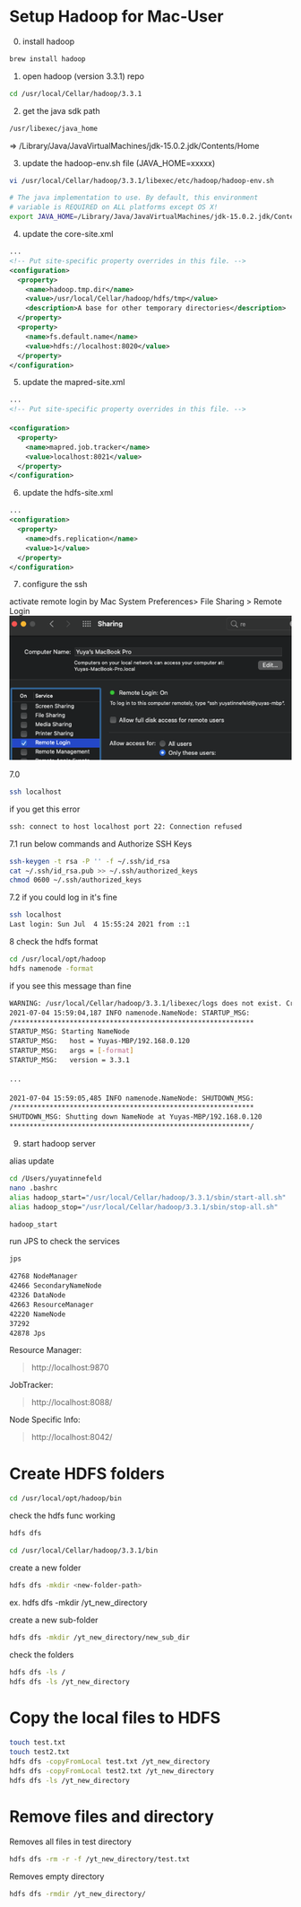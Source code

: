  # Setup Hadoop for Mac-User

0. install hadoop
```bash
brew install hadoop
```
1. open hadoop (version 3.3.1) repo
```bash
cd /usr/local/Cellar/hadoop/3.3.1
```

2. get the java sdk path
```bash
/usr/libexec/java_home
```
=> /Library/Java/JavaVirtualMachines/jdk-15.0.2.jdk/Contents/Home

3. update the hadoop-env.sh file (JAVA_HOME=xxxxx)
```bash
vi /usr/local/Cellar/hadoop/3.3.1/libexec/etc/hadoop/hadoop-env.sh
```

```bash
# The java implementation to use. By default, this environment
# variable is REQUIRED on ALL platforms except OS X!
export JAVA_HOME=/Library/Java/JavaVirtualMachines/jdk-15.0.2.jdk/Contents/Home
```

4. update the core-site.xml
```xml
...
<!-- Put site-specific property overrides in this file. -->
<configuration>
  <property>
    <name>hadoop.tmp.dir</name>
    <value>/usr/local/Cellar/hadoop/hdfs/tmp</value>
    <description>A base for other temporary directories</description>             
  </property>
  <property>
    <name>fs.default.name</name>
    <value>hdfs://localhost:8020</value>
  </property>
</configuration>
```

5. update the mapred-site.xml
```xml
...
<!-- Put site-specific property overrides in this file. -->

<configuration>
  <property>
    <name>mapred.job.tracker</name>
    <value>localhost:8021</value>
  </property>
</configuration>
```

6. update the hdfs-site.xml

```xml
...
<configuration>
  <property>
    <name>dfs.replication</name>
    <value>1</value>
  </property>
</configuration>
```

7. configure the ssh

activate remote login by Mac
System Preferences> File Sharing > Remote Login
![GitHub Logo](/images/remote-login.png)

7.0
```bash
ssh localhost
```

if you get this error
```bash
ssh: connect to host localhost port 22: Connection refused
```
7.1 run below commands and Authorize SSH Keys
```bash
ssh-keygen -t rsa -P '' -f ~/.ssh/id_rsa
cat ~/.ssh/id_rsa.pub >> ~/.ssh/authorized_keys
chmod 0600 ~/.ssh/authorized_keys
```

7.2 if you could log in it's fine
```bash
ssh localhost
Last login: Sun Jul  4 15:55:24 2021 from ::1
```

8 check the hdfs format
```bash
cd /usr/local/opt/hadoop
hdfs namenode -format
```

if you see this message than fine
```bash
WARNING: /usr/local/Cellar/hadoop/3.3.1/libexec/logs does not exist. Creating.
2021-07-04 15:59:04,187 INFO namenode.NameNode: STARTUP_MSG: 
/************************************************************
STARTUP_MSG: Starting NameNode
STARTUP_MSG:   host = Yuyas-MBP/192.168.0.120
STARTUP_MSG:   args = [-format]
STARTUP_MSG:   version = 3.3.1

...

2021-07-04 15:59:05,485 INFO namenode.NameNode: SHUTDOWN_MSG:
/************************************************************
SHUTDOWN_MSG: Shutting down NameNode at Yuyas-MBP/192.168.0.120
************************************************************/
```

9. start hadoop server

alias update
```bash
cd /Users/yuyatinnefeld
nano .bashrc
alias hadoop_start="/usr/local/Cellar/hadoop/3.3.1/sbin/start-all.sh"
alias hadoop_stop="/usr/local/Cellar/hadoop/3.3.1/sbin/stop-all.sh"
```

```bash
hadoop_start
```

run JPS to check the services
```bash
jps
```
```bash
42768 NodeManager
42466 SecondaryNameNode
42326 DataNode
42663 ResourceManager
42220 NameNode
37292 
42878 Jps
```

Resource Manager:
> http://localhost:9870

JobTracker:
> http://localhost:8088/

Node Specific Info:
> http://localhost:8042/

# Create HDFS folders
```bash
cd /usr/local/opt/hadoop/bin
```
check the hdfs func working
```bash
hdfs dfs
```

```bash
cd /usr/local/Cellar/hadoop/3.3.1/bin
```

create a new folder
```bash
hdfs dfs -mkdir <new-folder-path>
```

ex. hdfs dfs -mkdir /yt_new_directory

create a new sub-folder
```bash
hdfs dfs -mkdir /yt_new_directory/new_sub_dir
```

check the folders
```bash
hdfs dfs -ls /
hdfs dfs -ls /yt_new_directory
```

# Copy the local files to HDFS

```bash
touch test.txt
touch test2.txt
hdfs dfs -copyFromLocal test.txt /yt_new_directory
hdfs dfs -copyFromLocal test2.txt /yt_new_directory
hdfs dfs -ls /yt_new_directory
```

# Remove files and directory

Removes all files in test directory
```bash
hdfs dfs -rm -r -f /yt_new_directory/test.txt
```

Removes empty directory
```bash
hdfs dfs -rmdir /yt_new_directory/
```